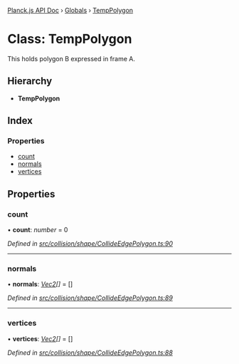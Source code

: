 [Planck.js API Doc](../README.md) › [Globals](../globals.md) › [TempPolygon](temppolygon.md)

# Class: TempPolygon

This holds polygon B expressed in frame A.

## Hierarchy

* **TempPolygon**

## Index

### Properties

* [count](temppolygon.md#count)
* [normals](temppolygon.md#normals)
* [vertices](temppolygon.md#vertices)

## Properties

###  count

• **count**: *number* = 0

*Defined in [src/collision/shape/CollideEdgePolygon.ts:90](https://github.com/shakiba/planck.js/blob/b8c946c/src/collision/shape/CollideEdgePolygon.ts#L90)*

___

###  normals

• **normals**: *[Vec2](vec2.md)[]* = []

*Defined in [src/collision/shape/CollideEdgePolygon.ts:89](https://github.com/shakiba/planck.js/blob/b8c946c/src/collision/shape/CollideEdgePolygon.ts#L89)*

___

###  vertices

• **vertices**: *[Vec2](vec2.md)[]* = []

*Defined in [src/collision/shape/CollideEdgePolygon.ts:88](https://github.com/shakiba/planck.js/blob/b8c946c/src/collision/shape/CollideEdgePolygon.ts#L88)*
